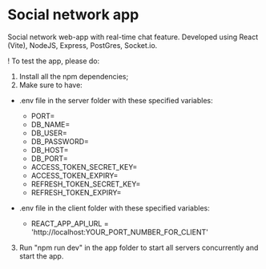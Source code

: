 # Social network app

Social network web-app with real-time chat feature.
Developed using React (Vite), NodeJS, Express, PostGres, Socket.io.

! To test the app, please do:
1) Install all the npm dependencies;
2) Make sure to have:
- .env file in the server folder with these specified variables:
  - PORT=
  - DB_NAME=
  - DB_USER=
  - DB_PASSWORD=
  - DB_HOST=
  - DB_PORT=
  - ACCESS_TOKEN_SECRET_KEY=
  - ACCESS_TOKEN_EXPIRY=
  - REFRESH_TOKEN_SECRET_KEY=
  - REFRESH_TOKEN_EXPIRY=

- .env file in the client folder with these specified variables:
  - REACT_APP_API_URL = 'http://localhost:YOUR_PORT_NUMBER_FOR_CLIENT'
    
3) Run "npm run dev" in the app folder to start all servers concurrently and start the app.

